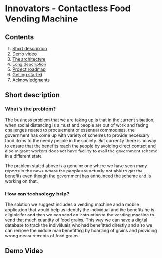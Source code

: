 # Innovators - Contactless Food Vending Machine
## Contents

1. [Short description](#short-description)
1. [Demo video](#demo-video)
1. [The architecture](#the-architecture)
1. [Long description](#long-description)
1. [Project roadmap](#project-roadmap)
1. [Getting started](#getting-started)
1. [Acknowledgments](#acknowledgments)

## Short description

### What's the problem?

The business problem that we are taking up is that in the current situation, when social distancing is a must and people are out of work and facing challenges related to procurement of essential commodities, the government has come up with variety of schemes to provide necessary food items to the needy people in the society. But currently there is no  way to  ensure that the benefits reach the people by avoiding direct contact and also migrant workers does not have facility to avail the government scheme in a different state. 

The problem stated above is a genuine one where we have seen many reports in the news where the people are actually not able to get the benefits even though the government has announced the scheme and is working on that. 

### How can technology help?

The solution we suggest includes a vending machine and a mobile application that would help us identify the individual and the benefits he is eligible for and then we can send an instruction to the vending machine to vend that much quantity of food grains. This way we can have a digital database to track the individuals who had benefitted directly and also we can remove the middle man benefitting by hoarding of grains and providing wrong measurements of food grains. 
 
 ## Demo Video



